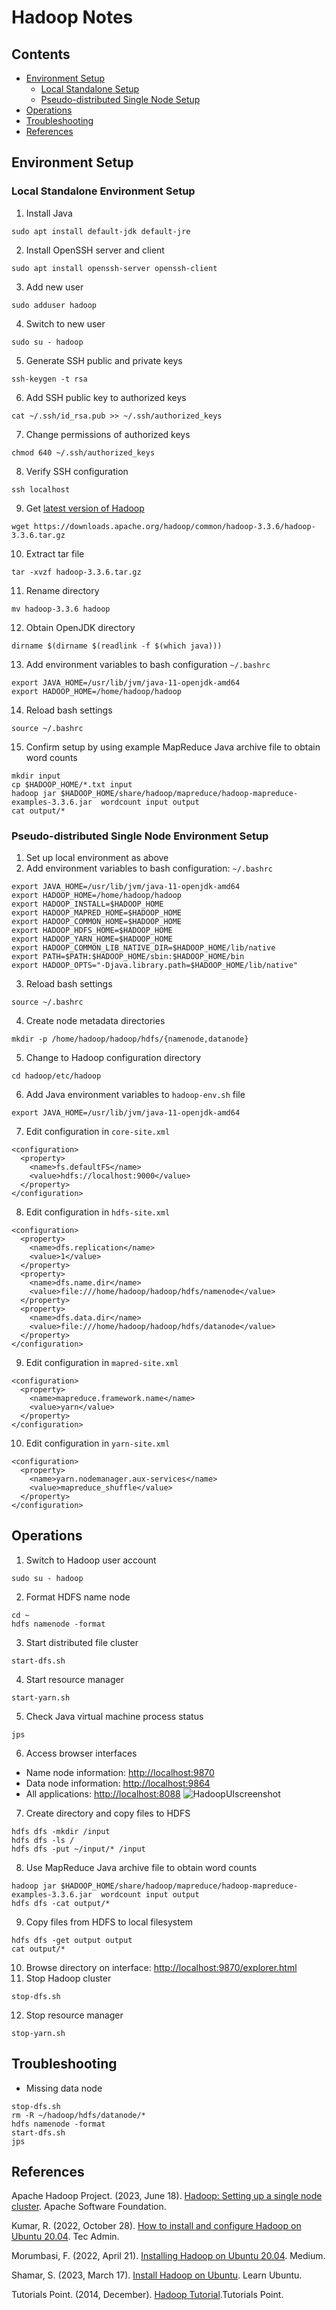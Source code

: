 # Hadoop Notes
## Contents
* [Environment Setup](#environment-setup)
  * [Local Standalone Setup](#local-standalone-environment-setup)
  * [Pseudo-distributed Single Node Setup](#pseudo-distributed-single-node-environment-setup)
* [Operations](#operations)
* [Troubleshooting](#troubleshooting)
* [References](#references)

## Environment Setup
### Local Standalone Environment Setup
1. Install Java
```
sudo apt install default-jdk default-jre
```
2. Install OpenSSH server and client
```
sudo apt install openssh-server openssh-client
```
3. Add new user
```
sudo adduser hadoop
```
4. Switch to new user
```
sudo su - hadoop
```
5. Generate SSH public and private keys
```
ssh-keygen -t rsa
```
6. Add SSH public key to authorized keys
```
cat ~/.ssh/id_rsa.pub >> ~/.ssh/authorized_keys
```
7. Change permissions of authorized keys
```
chmod 640 ~/.ssh/authorized_keys
```
8. Verify SSH configuration
```
ssh localhost
```
9. Get [latest version of Hadoop](https://downloads.apache.org/hadoop/common/stable/)
```
wget https://downloads.apache.org/hadoop/common/hadoop-3.3.6/hadoop-3.3.6.tar.gz
```
10. Extract tar file
```
tar -xvzf hadoop-3.3.6.tar.gz
```
11. Rename directory
```
mv hadoop-3.3.6 hadoop
```
12. Obtain OpenJDK directory
```
dirname $(dirname $(readlink -f $(which java)))
```
13. Add environment variables to bash configuration `~/.bashrc`
```
export JAVA_HOME=/usr/lib/jvm/java-11-openjdk-amd64
export HADOOP_HOME=/home/hadoop/hadoop
```
14. Reload bash settings
```
source ~/.bashrc
```
15. Confirm setup by using example MapReduce Java archive file to obtain word counts
```
mkdir input
cp $HADOOP_HOME/*.txt input
hadoop jar $HADOOP_HOME/share/hadoop/mapreduce/hadoop-mapreduce-examples-3.3.6.jar  wordcount input output
cat output/*
```

### Pseudo-distributed Single Node Environment Setup
1. Set up local environment as above
2. Add environment variables to bash configuration: `~/.bashrc`
```
export JAVA_HOME=/usr/lib/jvm/java-11-openjdk-amd64
export HADOOP_HOME=/home/hadoop/hadoop
export HADOOP_INSTALL=$HADOOP_HOME
export HADOOP_MAPRED_HOME=$HADOOP_HOME
export HADOOP_COMMON_HOME=$HADOOP_HOME
export HADOOP_HDFS_HOME=$HADOOP_HOME
export HADOOP_YARN_HOME=$HADOOP_HOME
export HADOOP_COMMON_LIB_NATIVE_DIR=$HADOOP_HOME/lib/native
export PATH=$PATH:$HADOOP_HOME/sbin:$HADOOP_HOME/bin
export HADOOP_OPTS="-Djava.library.path=$HADOOP_HOME/lib/native"
```
3. Reload bash settings
```
source ~/.bashrc
```
4. Create node metadata directories
```
mkdir -p /home/hadoop/hadoop/hdfs/{namenode,datanode}
```
5. Change to Hadoop configuration directory
```
cd hadoop/etc/hadoop
```
6. Add Java environment variables to `hadoop-env.sh` file
```
export JAVA_HOME=/usr/lib/jvm/java-11-openjdk-amd64
```
7. Edit configuration in `core-site.xml`
```
<configuration>
  <property>
    <name>fs.defaultFS</name>
    <value>hdfs://localhost:9000</value>
  </property>
</configuration>
```
8. Edit configuration in `hdfs-site.xml`
```
<configuration>
  <property>
    <name>dfs.replication</name>
    <value>1</value>
  </property>
  <property>
    <name>dfs.name.dir</name>
    <value>file:///home/hadoop/hadoop/hdfs/namenode</value>
  </property>
  <property>
    <name>dfs.data.dir</name>
    <value>file:///home/hadoop/hadoop/hdfs/datanode</value>
  </property>
</configuration>
```
9. Edit configuration in `mapred-site.xml`
```
<configuration> 
  <property> 
    <name>mapreduce.framework.name</name> 
    <value>yarn</value> 
  </property> 
</configuration>
```
10. Edit configuration in `yarn-site.xml`
```
<configuration>
  <property>
    <name>yarn.nodemanager.aux-services</name>
    <value>mapreduce_shuffle</value>
  </property>
</configuration>
```
## Operations
1. Switch to Hadoop user account
```
sudo su - hadoop
```
2. Format HDFS name node
```
cd ~
hdfs namenode -format
```
3. Start distributed file cluster
```
start-dfs.sh
```
4. Start resource manager
```
start-yarn.sh
```
5. Check Java virtual machine process status
```
jps
```
6. Access browser interfaces
 * Name node information: [http://localhost:9870](http://localhost:9870)
 * Data node information: [http://localhost:9864](http://localhost:9864)
 * All applications: [http://localhost:8088](http://localhost:8088)
![HadoopUIscreenshot](https://github.com/tyknkd/hadoop/assets/78797823/cf1bcafc-86b2-4123-b620-7d4e46bd8399)

7. Create directory and copy files to HDFS
```
hdfs dfs -mkdir /input
hdfs dfs -ls /
hdfs dfs -put ~/input/* /input
```
8. Use MapReduce Java archive file to obtain word counts
```
hadoop jar $HADOOP_HOME/share/hadoop/mapreduce/hadoop-mapreduce-examples-3.3.6.jar  wordcount input output
hdfs dfs -cat output/*
```
9. Copy files from HDFS to local filesystem
```
hdfs dfs -get output output
cat output/*
```
10. Browse directory on interface: [http://localhost:9870/explorer.html](http://localhost:9870/explorer.html)
11. Stop Hadoop cluster
```
stop-dfs.sh
```
12. Stop resource manager
```
stop-yarn.sh
```

## Troubleshooting
* Missing data node
```
stop-dfs.sh
rm -R ~/hadoop/hdfs/datanode/*
hdfs namenode -format
start-dfs.sh
jps
```

## References
Apache Hadoop Project. (2023, June 18). [Hadoop: Setting up a single node cluster](https://hadoop.apache.org/docs/stable/hadoop-project-dist/hadoop-common/SingleCluster.html). Apache Software Foundation.

Kumar, R. (2022, October 28). [How to install and configure Hadoop on Ubuntu 20.04](https://tecadmin.net/install-hadoop-on-ubuntu-20-04/). Tec Admin.

Morumbasi, F. (2022, April 21). [Installing Hadoop on Ubuntu 20.04](https://medium.com/@festusmorumbasi/installing-hadoop-on-ubuntu-20-04-4610b6e0391e). Medium.

Shamar, S. (2023, March 17). [Install Hadoop on Ubuntu](https://learnubuntu.com/install-hadoop/). Learn Ubuntu.

Tutorials Point. (2014, December). [Hadoop Tutorial](https://www.tutorialspoint.com/hadoop/index.htm).Tutorials Point.
